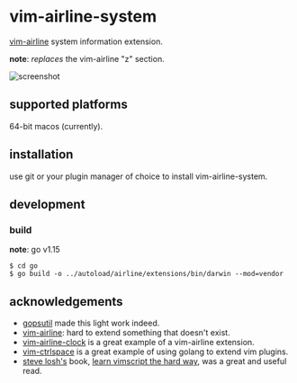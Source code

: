 vim-airline-system
==================

[vim-airline](https://github.com/vim-airline/vim-airline) system information extension.

**note**: _replaces_ the vim-airline "z" section.

![screenshot](https://raw.github.com/ratmav/vim-airline-system/master/screenshot.png)

## supported platforms

64-bit macos (currently).

## installation

use git or your plugin manager of choice to install vim-airline-system.

## development

### build

**note**: go v1.15

```shell
$ cd go
$ go build -o ../autoload/airline/extensions/bin/darwin --mod=vendor
```

## acknowledgements

* [gopsutil](https://github.com/shirou/gopsutil/) made this light work indeed.
* [vim-airline](https://github.com/vim-airline/vim-airline): hard to extend something that doesn't exist.
* [vim-airline-clock](https://github.com/enricobacis/vim-airline-clock) is a great example of a vim-airline extension.
* [vim-ctrlspace](https://github.com/vim-ctrlspace/vim-ctrlspace) is a great example of using golang to extend vim plugins.
* [steve losh's](https://stevelosh.com/) book, [learn vimscript the hard way](https://learnvimscriptthehardway.stevelosh.com/), was a great and useful read.
